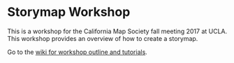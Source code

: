 # Storymap Workshop
This is a workshop for the California Map Society fall meeting 2017 at UCLA. This workshop provides an overview of how to create a storymap. 

Go to the [wiki for workshop outline and tutorials](https://github.com/andyrutkowski/storymap_workshop/wiki).
